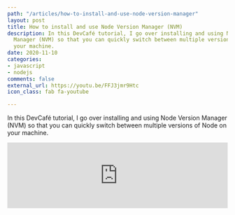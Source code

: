 ```yaml
---
path: "/articles/how-to-install-and-use-node-version-manager"
layout: post
title: How to install and use Node Version Manager (NVM)
description: In this DevCafé tutorial, I go over installing and using Node Version
  Manager (NVM) so that you can quickly switch between multiple versions of Node on
  your machine.
date: 2020-11-10
categories:
- javascript
- nodejs
comments: false
external_url: https://youtu.be/FFJ3jmr9Htc
icon_class: fab fa-youtube

---
```

In this DevCafé tutorial, I go over installing and using Node Version Manager (NVM) so that you can quickly switch between multiple versions of Node on your machine.

<div class="youtube-container">
  <iframe width="100%" height="" src="https://www.youtube.com/embed/ohBFbA0O6hs" frameborder="0" allow="accelerometer; clipboard-write; encrypted-media; gyroscope; picture-in-picture" allowfullscreen></iframe>
</div>